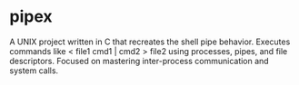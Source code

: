 # pipex
A UNIX project written in C that recreates the shell pipe behavior. Executes commands like &lt; file1 cmd1 | cmd2 > file2 using processes, pipes, and file descriptors. Focused on mastering inter-process communication and system calls.
